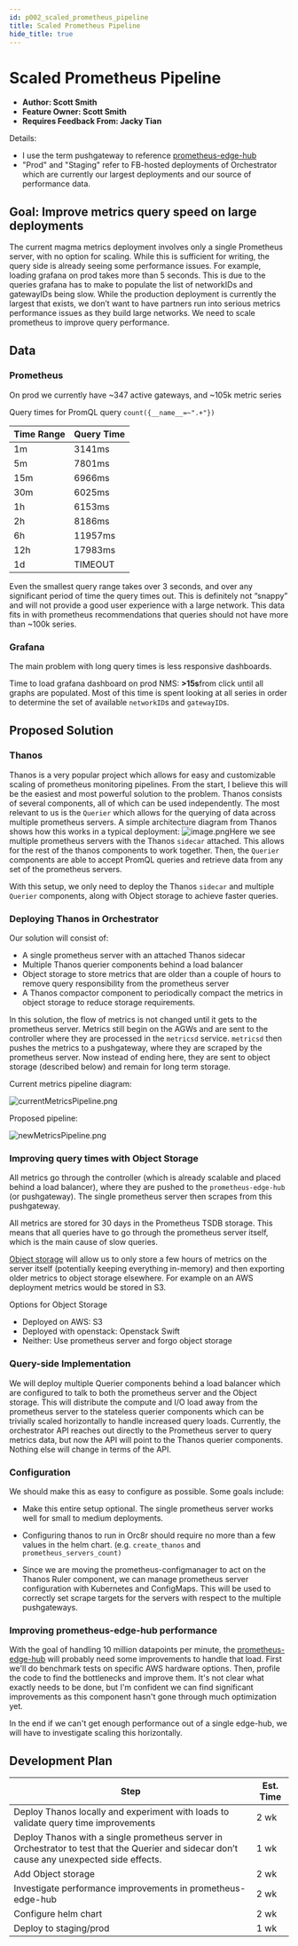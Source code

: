 ```yaml
---
id: p002_scaled_prometheus_pipeline
title: Scaled Prometheus Pipeline
hide_title: true
---
```


# Scaled Prometheus Pipeline

- **Author: Scott Smith**
- **Feature Owner: Scott Smith**
- **Requires Feedback From: Jacky Tian**

Details:

- I use the term pushgateway to reference [prometheus-edge-hub](https://github.com/facebookarchive/prometheus-edge-hub)
- "Prod" and "Staging" refer to FB-hosted deployments of Orchestrator which are currently our largest deployments and our source of performance data.

## Goal: Improve metrics query speed on large deployments

The current magma metrics deployment involves only a single Prometheus server, with no option for scaling. While this is sufficient for writing, the query side is already seeing some performance issues. For example, loading grafana on prod takes more than 5 seconds. This is due to the queries grafana has to make to populate the list of networkIDs and gatewayIDs being slow. While the production deployment is currently the largest that exists, we don’t want to have partners run into serious metrics performance issues as they build large networks. We need to scale prometheus to improve query performance.

## Data

### Prometheus

On prod we currently have ~347 active gateways, and ~105k metric series

Query times for PromQL query `count({__name__=~".+"})`

| Time Range | Query Time |
| ---------- | ---------- |
| 1m         | 3141ms     |
| 5m         | 7801ms     |
| 15m        | 6966ms     |
| 30m        | 6025ms     |
| 1h         | 6153ms     |
| 2h         | 8186ms     |
| 6h         | 11957ms    |
| 12h        | 17983ms    |
| 1d         | TIMEOUT    |

Even the smallest query range takes over 3 seconds, and over any significant period of time the query times out. This is definitely not “snappy” and will not provide a good user experience with a large network. This data fits in with prometheus recommendations that queries should not have more than ~100k series.

### Grafana

The main problem with long query times is less responsive dashboards.

Time to load grafana dashboard on prod NMS: **>15s**from click until all graphs are populated. Most of this time is spent looking at all series in order to determine the set of available `networkID`s and `gatewayID`s.

## Proposed Solution

### Thanos

Thanos is a very popular project which allows for easy and customizable scaling of prometheus monitoring pipelines. From the start, I believe this will be the easiest and most powerful solution to the problem. Thanos consists of several components, all of which can be used independently. The most relevant to us is the `Querier` which allows for the querying of data across multiple prometheus servers. A simple architecture diagram from Thanos shows how this works in a typical deployment:
![image.png](assets/proposals/p002_scaled_prometheus_pipeline/image.png)Here we see multiple prometheus servers with the Thanos `sidecar` attached. This allows for the rest of the thanos components to work together. Then, the `Querier` components are able to accept PromQL queries and retrieve data from any set of the prometheus servers.

With this setup, we only need to deploy the Thanos `sidecar` and multiple `Querier` components, along with Object storage to achieve faster queries.

### Deploying Thanos in Orchestrator

Our solution will consist of:

- A single prometheus server with an attached Thanos sidecar
- Multiple Thanos querier components behind a load balancer
- Object storage to store metrics that are older than a couple of hours to remove query responsibility from the prometheus server
- A Thanos compactor component to periodically compact the metrics in object storage to reduce storage requirements.

In this solution, the flow of metrics is not changed until it gets to the prometheus server. Metrics still begin on the AGWs and are sent to the controller where they are processed in the `metricsd` service. `metricsd` then pushes the metrics to a pushgateway, where they are scraped by the prometheus server. Now instead of ending here, they are sent to object storage (described below) and remain for long term storage.

Current metrics pipeline diagram:

![currentMetricsPipeline.png](assets/proposals/p002_scaled_prometheus_pipeline/currentMetricsPipeline.png)

Proposed pipeline:

![newMetricsPipeline.png](assets/proposals/p002_scaled_prometheus_pipeline/proposedMetricsPipeline.png)

### Improving query times with Object Storage

All metrics go through the controller (which is already scalable and placed behind a load balancer), where they are pushed to the `prometheus-edge-hub` (or pushgateway). The single prometheus server then scrapes from this pushgateway.

All metrics are stored for 30 days in the Prometheus TSDB storage. This means that all queries have to go through the prometheus server itself, which is the main cause of slow queries.

[Object storage](https://thanos.io/tip/thanos/storage.md/) will allow us to only store a few hours of metrics on the server itself (potentially keeping everything in-memory) and then exporting older metrics to object storage elsewhere. For example on an AWS deployment metrics would be stored in S3.

Options for Object Storage

- Deployed on AWS: S3
- Deployed with openstack: Openstack Swift
- Neither: Use prometheus server and forgo object storage

### Query-side Implementation

We will deploy multiple Querier components behind a load balancer which are configured to talk to both the prometheus server and the Object storage. This will distribute the compute and I/O load away from the prometheus server to the stateless querier components which can be trivially scaled horizontally to handle increased query loads. Currently, the orchestrator API reaches out directly to the Prometheus server to query metrics data, but now the API will point to the Thanos querier components. Nothing else will change in terms of the API.

### Configuration

We should make this as easy to configure as possible. Some goals include:

- Make this entire setup optional. The single prometheus server works well for small to medium deployments.
- Configuring thanos to run in Orc8r should require no more than a few values in the helm chart. (e.g. `create_thanos` and `prometheus_servers_count)`

- Since we are moving the prometheus-configmanager to act on the Thanos Ruler component, we can manage prometheus server configuration with Kubernetes and ConfigMaps. This will be used to correctly set scrape targets for the servers with respect to the multiple pushgateways.

### Improving prometheus-edge-hub performance

With the goal of handling 10 million datapoints per minute, the [prometheus-edge-hub](https://github.com/facebookincubator/prometheus-edge-hub) will probably need some improvements to handle that load. First we'll do benchmark tests on specific AWS hardware options. Then, profile the code to find the bottlenecks and improve them. It's not clear what exactly needs to be done, but I'm confident we can find significant improvements as this component hasn't gone through much optimization yet.

In the end if we can't get enough performance out of a single edge-hub, we will have to investigate scaling this horizontally.

## Development Plan

| Step                                                                                                                                        | Est. Time |
| ------------------------------------------------------------------------------------------------------------------------------------------- | --------- |
| Deploy Thanos locally and experiment with loads to validate query time improvements                                                         | 2 wk      |
| Deploy Thanos with a single prometheus server in Orchestrator to test that the Querier and sidecar don’t cause any unexpected side effects. | 1 wk      |
| Add Object storage                                                                                                                          | 2 wk      |
| Investigate performance improvements in prometheus-edge-hub                                                                                 | 2 wk      |
| Configure helm chart                                                                                                                        | 2 wk      |
| Deploy to staging/prod                                                                                                                      | 1 wk      |
